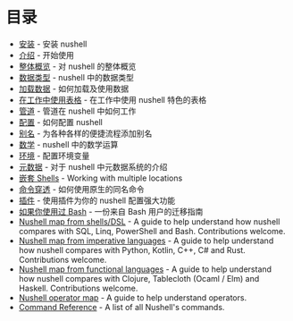 # 目录

- [安装](installation.md) - 安装 nushell
- [介绍](introduction.md) - 开始使用
- [整体概览](moving_around.md) - 对 nushell 的整体概览
- [数据类型](types_of_data.md) - nushell 中的数据类型
- [加载数据](loading_data.md) - 如何加载及使用数据
- [在工作中使用表格](working_with_tables.md) - 在工作中使用 nushell 特色的表格
- [管道](pipeline.md) - 管道在 nushell 中如何工作
- [配置](configuration.md) - 如何配置 nushell
- [别名](aliases.md) - 为各种各样的便捷流程添加别名
- [数学](math.md) - nushell 中的数学运算
- [环境](environment.md) - 配置环境变量
- [元数据](metadata.md) - 对于 nushell 中元数据系统的介绍
- [嵌套 Shells](shells_in_shells.md) - Working with multiple locations
- [命令穿透](escaping.md) - 如何使用原生的同名命令
- [插件](plugins.md) - 使用插件为你的 nushell 配置强大功能
- [如果你使用过 Bash](coming_from_bash.md) - 一份来自 Bash 用户的迁移指南
- [Nushell map from shells/DSL](nushell_map.md) - A guide to help understand how nushell compares with SQL, Linq, PowerShell and Bash. Contributions welcome.
- [Nushell map from imperative languages](nushell_map_imperative.md) - A guide to help understand how nushell compares with Python, Kotlin, C++, C# and Rust. Contributions welcome.
- [Nushell map from functional languages](nushell_map_functional.md) - A guide to help understand how nushell compares with Clojure, Tablecloth (Ocaml / Elm) and Haskell. Contributions welcome.
- [Nushell operator map](nushell_operator_map.md) - A guide to help understand operators.
- [Command Reference](command_reference.md) - A list of all Nushell's commands.
